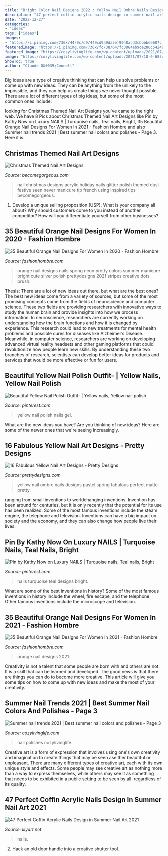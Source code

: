 ```yaml
---
title: "Bright Color Nail Designs 2022 : Yellow Nail Ombre Nails Designs Pastel Spring Fabulous Perfect Matte Pretty"
description: "47 perfect coffin acrylic nails design in summer nail art 2021"
date: "2022-12-27"
categories:
- "ideas"
tags: ["ideas"]
images:
- "https://i.pinimg.com/736x/44/9c/d9/449cd9a9da3ef9048acd3cbbbbee607c.jpg"
featuredImage: "https://i.pinimg.com/736x/fc/38/64/fc3864ab9ce280c542493d7fd9280f7d.jpg"
featured_image: "https://cozylivinglife.com/wp-content/uploads/2021/07/18-6-683x1024.jpg"
image: "https://cozylivinglife.com/wp-content/uploads/2021/07/18-6-683x1024.jpg"
ShowToc: true
author: "Claude O&#039;Connell"
---
```



Big ideas are a type of creative thinking that can help us solve problems or come up with new ideas. They can be anything from the unlikely to the impossible, and they can help us create things we never thought possible. There are a lot of different types of big ideas, but some of the most common ones include: 

	

		
looking for Christmas Themed Nail Art Designs you've came to the right web. We have 8 Pics about Christmas Themed Nail Art Designs like Pin by Kathy Now on Luxury NAILS | Turquoise nails, Teal nails, Bright, 35 Beautiful Orange Nail Designs For Women In 2021 - Fashion Hombre and also Summer nail trends 2021 | Best summer nail colors and polishes - Page 3. Here it is:
		
    
## Christmas Themed Nail Art Designs

<img loading=lazy src="https://static.becomegorgeous.com/img/arts/2011/Dec/07/6149/christmas_nails6.jpg" onerror="this.onerror=null;this.src='https://tse3.mm.bing.net/th?id=OIP.8CNNJKaRPd6htCMTts_p_gHaJ6&amp;pid=15.1';" alt="Christmas Themed Nail Art Designs">

_Source: becomegorgeous.com_

>nail christmas designs acrylic holiday nails glitter polish themed dust festive seen never manicure tip french using inspired tips becomegorgeous. 

	

1. Develop a unique selling proposition (USP). What is your company all about? Why should customers come to you instead of another competitor? How will you differentiate yourself from other businesses? 

    
## 35 Beautiful Orange Nail Designs For Women In 2020 - Fashion Hombre

<img loading=lazy src="http://www.fashionhombre.com/wp-content/uploads/2019/12/Beautiful-Orange-Nail-Designs-For-Women-3-1.jpg" onerror="this.onerror=null;this.src='https://tse3.mm.bing.net/th?id=OIP.-GFRGWEJLABniZS8gwH73gHaLy&amp;pid=15.1';" alt="35 Beautiful Orange Nail Designs For Women In 2020 - Fashion Hombre">

_Source: fashionhombre.com_

>orange nail designs nails spring neon pretty colors summer manicure bright cute silver polish prettydesigns 2021 stripes creative dots brush. 

	

Thesis: There are a lot of new ideas out there, but what are the best ones?
The best new ideas come from a variety of sources, but some of the most promising concepts come from the fields of neuroscience and computer science. These two fields are providing researchers with innovative ways to study the human brain and provide insights into how we process information. In neuroscience, researchers are currently working on understanding how the brain functions and how it is changed by experience. This research could lead to new treatments for mental health problems and possible cures for diseases like Alzheimer’s Disease. Meanwhile, in computer science, researchers are working on developing advanced virtual reality headsets and other gaming platforms that could revolutionize how people learn new skills. By understanding these two branches of research, scientists can develop better ideas for products and services that would be more effective or fun for users.

    
## Beautiful Yellow Nail Polish Outfit- | Yellow Nails, Yellow Nail Polish

<img loading=lazy src="https://i.pinimg.com/736x/44/9c/d9/449cd9a9da3ef9048acd3cbbbbee607c.jpg" onerror="this.onerror=null;this.src='https://tse4.mm.bing.net/th?id=OIP.iY8cD6JmRRwteIh-AVBvcgHaJ3&amp;pid=15.1';" alt="Beautiful Yellow Nail Polish Outfit- | Yellow nails, Yellow nail polish">

_Source: pinterest.com_

>yellow nail polish nails gel. 

	

What are the new ideas you have?
Are you thinking of new ideas? Here are some of the newer ones that we're seeing Increasingly.

    
## 16 Fabulous Yellow Nail Art Designs - Pretty Designs

<img loading=lazy src="http://www.prettydesigns.com/wp-content/uploads/2014/08/Yellow-Ombre-Nail-Design.jpg" onerror="this.onerror=null;this.src='https://tse1.mm.bing.net/th?id=OIP.uFk2a-usu8DAf39eSB4gtgAAAA&amp;pid=15.1';" alt="16 Fabulous Yellow Nail Art Designs - Pretty Designs">

_Source: prettydesigns.com_

>yellow nail ombre nails designs pastel spring fabulous perfect matte pretty. 

	

ranging from small inventions to worldchanging inventions.
Invention has been around for centuries, but it is only recently that the potential for its use has been realized. Some of the most famous inventions include the steam engine, the telephone and television. Inventions can have a big impact on society and the economy, and they can also change how people live their lives.

    
## Pin By Kathy Now On Luxury NAILS | Turquoise Nails, Teal Nails, Bright

<img loading=lazy src="https://i.pinimg.com/736x/fc/38/64/fc3864ab9ce280c542493d7fd9280f7d.jpg" onerror="this.onerror=null;this.src='https://tse2.mm.bing.net/th?id=OIP.LEJaWtF_ABt2pUbzlS70mwHaMD&amp;pid=15.1';" alt="Pin by Kathy Now on Luxury NAILS | Turquoise nails, Teal nails, Bright">

_Source: pinterest.com_

>nails turquoise teal designs bright. 

	

What are some of the best inventions in history?
Some of the most famous inventions in history include the wheel, fire escape, and the telephone. Other famous inventions include the microscope and television.

    
## 35 Beautiful Orange Nail Designs For Women In 2021 - Fashion Hombre

<img loading=lazy src="https://www.fashionhombre.com/wp-content/uploads/2019/12/Beautiful-Orange-Nail-Designs-For-Women-1-1.jpg" onerror="this.onerror=null;this.src='https://tse3.mm.bing.net/th?id=OIP.9XDPtCBHZ6RxBvzZK7ro1QHaNJ&amp;pid=15.1';" alt="35 Beautiful Orange Nail Designs For Women In 2021 - Fashion Hombre">

_Source: fashionhombre.com_

>orange nail designs 2021. 

	

Creativity is not a talent that some people are born with and others are not. It is a skill that can be learned and developed. The good news is that there are things you can do to become more creative. This article will give you some tips on how to come up with new ideas and make the most of your creativity.

    
## Summer Nail Trends 2021 | Best Summer Nail Colors And Polishes - Page 3

<img loading=lazy src="https://cozylivinglife.com/wp-content/uploads/2021/07/18-6-683x1024.jpg" onerror="this.onerror=null;this.src='https://tse2.mm.bing.net/th?id=OIP.p5NSixjsaJCDvNNS2-l8vQHaLG&amp;pid=15.1';" alt="Summer nail trends 2021 | Best summer nail colors and polishes - Page 3">

_Source: cozylivinglife.com_

>nail polishes cozylivinglife. 

	

Creative art is a form of expression that involves using one's own creativity and imagination to create things that may be seen aseither beautiful or unpleasant. There are many different types of creative art, each with its own unique style and effects. Some people may see creative art as nothing more than a way to express themselves, while others may see it as something that needs to be exhibited in a public setting to be seen by all. regardless of its quality.

    
## 47 Perfect Coffin Acrylic Nails Design In Summer Nail Art 2021

<img loading=lazy src="https://lilyart.net/wp-content/uploads/2021/05/25-15.jpg" onerror="this.onerror=null;this.src='https://tse3.mm.bing.net/th?id=OIP.C6GrxaIgWstmql2q3o3EdgHaLH&amp;pid=15.1';" alt="47 Perfect Coffin Acrylic Nails Design in Summer Nail Art 2021">

_Source: lilyart.net_

>nails. 

	

2. Hack an old door handle into a creative shutter tool.

